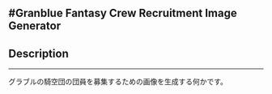 #Granblue Fantasy Crew Recruitment Image Generator
---

## Description
---
グラブルの騎空団の団員を募集するための画像を生成する何かです。




